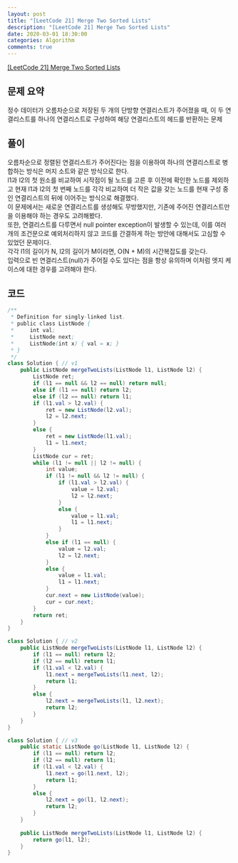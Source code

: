 ```yaml
---
layout: post
title: "[LeetCode 21] Merge Two Sorted Lists"
description: "[LeetCode 21] Merge Two Sorted Lists"
date: 2020-03-01 18:30:00
categories: Algorithm
comments: true
---
```

[[LeetCode 21] Merge Two Sorted Lists](https://leetcode.com/problems/merge-two-sorted-lists/)

## 문제 요약

정수 데이터가 오름차순으로 저장된 두 개의 단방향 연결리스트가 주어졌을 때, 이 두 연결리스트를 하나의 연결리스트로 구성하여 해당 연결리스트의 헤드를 반환하는 문제

## 풀이

오름차순으로 정렬된 연결리스트가 주어진다는 점을 이용하여 하나의 연결리스트로 병합하는 방식은 머지 소트와 같은 방식으로 한다.  
l1과 l2의 첫 원소를 비교하여 시작점이 될 노드를 고른 후 이전에 확인한 노드를 제외하고 현재 l1과 l2의 첫 번째 노드를 각각 비교하여 더 작은 값을 갖는 노드를 현재 구성 중인 연결리스트의 뒤에 이어주는 방식으로 해결했다.  
이 문제에서는 새로운 연결리스트를 생성해도 무방했지만, 기존에 주어진 연결리스트만을 이용해야 하는 경우도 고려해봤다.  
또한, 연결리스트를 다루면서 null pointer exception이 발생할 수 있는데, 이를 여러 개의 조건문으로 예외처리하지 않고 코드를 간결하게 하는 방안에 대해서도 고심할 수 있었던 문제이다.  
각각 l1의 길이가 N, l2의 길이가 M이라면, O(N + M)의 시간복잡도를 갖는다.  
입력으로 빈 연결리스트(null)가 주어질 수도 있다는 점을 항상 유의하며 이처럼 엣지 케이스에 대한 경우를 고려해야 한다.

## 코드

```Java
/**
 * Definition for singly-linked list.
 * public class ListNode {
 *     int val;
 *     ListNode next;
 *     ListNode(int x) { val = x; }
 * }
 */
class Solution { // v1
    public ListNode mergeTwoLists(ListNode l1, ListNode l2) {
        ListNode ret;
        if (l1 == null && l2 == null) return null;
        else if (l1 == null) return l2;
        else if (l2 == null) return l1;
        if (l1.val > l2.val) {
            ret = new ListNode(l2.val);
            l2 = l2.next;
        }
        else {
            ret = new ListNode(l1.val);
            l1 = l1.next;
        }
        ListNode cur = ret;
        while (l1 != null || l2 != null) {
            int value;
            if (l1 != null && l2 != null) {
                if (l1.val > l2.val) {
                    value = l2.val;
                    l2 = l2.next;
                }
                else {
                    value = l1.val;
                    l1 = l1.next;
                }
            }
            else if (l1 == null) {
                value = l2.val;
                l2 = l2.next;
            }
            else {
                value = l1.val;
                l1 = l1.next;
            }
            cur.next = new ListNode(value);
            cur = cur.next;
        }
        return ret;
    }
}

class Solution { // v2
    public ListNode mergeTwoLists(ListNode l1, ListNode l2) {
        if (l1 == null) return l2;
        if (l2 == null) return l1;
        if (l1.val < l2.val) {
            l1.next = mergeTwoLists(l1.next, l2);
            return l1;
        }
        else {
            l2.next = mergeTwoLists(l1, l2.next);
            return l2;
        }
    }
}

class Solution { // v3
    public static ListNode go(ListNode l1, ListNode l2) {
        if (l1 == null) return l2;
        if (l2 == null) return l1;
        if (l1.val < l2.val) {
            l1.next = go(l1.next, l2);
            return l1;
        }
        else {
            l2.next = go(l1, l2.next);
            return l2;
        }
    }
    
    public ListNode mergeTwoLists(ListNode l1, ListNode l2) {
        return go(l1, l2);
    }
}
```